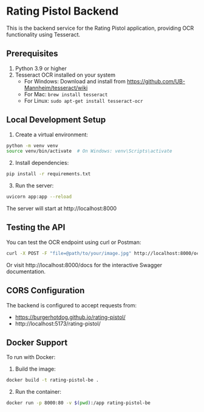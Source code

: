 # Rating Pistol Backend

This is the backend service for the Rating Pistol application, providing OCR functionality using Tesseract.

## Prerequisites

1. Python 3.9 or higher
2. Tesseract OCR installed on your system
   - For Windows: Download and install from https://github.com/UB-Mannheim/tesseract/wiki
   - For Mac: `brew install tesseract`
   - For Linux: `sudo apt-get install tesseract-ocr`

## Local Development Setup

1. Create a virtual environment:
```bash
python -m venv venv
source venv/bin/activate  # On Windows: venv\Scripts\activate
```

2. Install dependencies:
```bash
pip install -r requirements.txt
```

3. Run the server:
```bash
uvicorn app:app --reload
```

The server will start at http://localhost:8000

## Testing the API

You can test the OCR endpoint using curl or Postman:

```bash
curl -X POST -F "file=@path/to/your/image.jpg" http://localhost:8000/ocr/
```

Or visit http://localhost:8000/docs for the interactive Swagger documentation.

## CORS Configuration

The backend is configured to accept requests from:
- https://burgerhotdog.github.io/rating-pistol/
- http://localhost:5173/rating-pistol/

## Docker Support

To run with Docker:

1. Build the image:
```bash
docker build -t rating-pistol-be .
```

2. Run the container:
```bash
docker run -p 8000:80 -v $(pwd):/app rating-pistol-be
```
